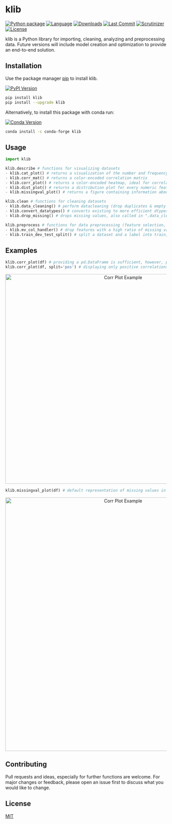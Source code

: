# klib

[![Python package](https://github.com/akanz1/klib/workflows/Python%20package/badge.svg)](https://github.com/akanz1/klib)
[![Language](https://img.shields.io/github/languages/top/akanz1/klib)](https://pypi.org/project/klib/)
[![Downloads](https://img.shields.io/pypi/dm/klib)](https://pypi.org/project/klib/)
[![Last Commit](https://badgen.net/github/last-commit/akanz1/klib)](https://github.com/akanz1/klib/commits/master)
[![Scrutinizer](https://scrutinizer-ci.com/g/akanz1/klib/badges/quality-score.png?b=master)](https://github.com/akanz1/klib)
[![License](https://img.shields.io/pypi/l/klib)](https://github.com/akanz1/klib/blob/master/LICENSE)

klib is a Python library for importing, cleaning, analyzing and preprocessing data. Future versions will include model creation and optimization to provide an end-to-end solution.

## Installation

Use the package manager [pip](https://pip.pypa.io/en/stable/) to install klib.

[![PyPI Version](https://badgen.net/pypi/v/klib)](https://pypi.org/project/klib/)

```bash
pip install klib
pip install --upgrade klib
```

Alternatively, to install this package with conda run:

[![Conda Version](https://img.shields.io/conda/vn/conda-forge/klib)](https://anaconda.org/conda-forge/klib)

```bash
conda install -c conda-forge klib
```

## Usage

```python
import klib

klib.describe # functions for visualizing datasets
- klib.cat_plot() # returns a visualization of the number and frequency of categorical features.
- klib.corr_mat() # returns a color-encoded correlation matrix
- klib.corr_plot() # returns a color-encoded heatmap, ideal for correlations
- klib.dist_plot() # returns a distribution plot for every numeric feature
- klib.missingval_plot() # returns a figure containing information about missing values

klib.clean # functions for cleaning datasets
- klib.data_cleaning() # perform datacleaning (drop duplicates & empty rows/columns, adjust dtypes,...) on a dataset
- klib.convert_datatypes() # converts existing to more efficient dtypes, also called inside ".data_cleaning()"
- klib.drop_missing() # drops missing values, also called in ".data_cleaning()"

klib.preprocess # functions for data preprocessing (feature selection, scaling, ...)
- klib.mv_col_handler() # drop features with a high ratio of missing values based on their informational content
- klib.train_dev_test_split() # split a dataset and a label into train, optionally dev and test sets
```

## Examples

```python
klib.corr_plot(df) # providing a pd.DataFrame is sufficient, however, plently of settings and options are available
klib.corr_plot(df, split='pos') # displaying only positive correlations
```

<p align="center"><img src="https://raw.githubusercontent.com/akanz1/klib/master/images/example_corr_plot.png" alt="Corr Plot Example" width="720" height="655"></p>

```python
klib.missingval_plot(df) # default representation of missing values in a DataFrame, plenty of settings are available
```

<p align="center"><img src="https://raw.githubusercontent.com/akanz1/klib/master/images/example_mv_plot.png" alt="Corr Plot Example" width="720" height="792"></p>

## Contributing

Pull requests and ideas, especially for further functions are welcome. For major changes or feedback, please open an issue first to discuss what you would like to change.

## License

[MIT](https://choosealicense.com/licenses/mit/)

